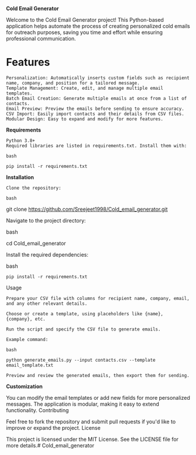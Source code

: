 **Cold Email Generator**

Welcome to the Cold Email Generator project! This Python-based application helps automate the process of creating personalized cold emails for outreach purposes, saving you time and effort while ensuring professional communication.

# Features

    Personalization: Automatically inserts custom fields such as recipient name, company, and position for a tailored message.
    Template Management: Create, edit, and manage multiple email templates.
    Batch Email Creation: Generate multiple emails at once from a list of contacts.
    Email Preview: Preview the emails before sending to ensure accuracy.
    CSV Import: Easily import contacts and their details from CSV files.
    Modular Design: Easy to expand and modify for more features.

**Requirements**

    Python 3.8+
    Required libraries are listed in requirements.txt. Install them with:

    bash

    pip install -r requirements.txt

**Installation**

    Clone the repository:

    bash

git clone https://github.com/Sreejeet1998/Cold_email_generator.git

Navigate to the project directory:

bash

cd Cold_email_generator

Install the required dependencies:

bash

    pip install -r requirements.txt

Usage

    Prepare your CSV file with columns for recipient name, company, email, and any other relevant details.

    Choose or create a template, using placeholders like {name}, {company}, etc.

    Run the script and specify the CSV file to generate emails.

    Example command:

    bash

    python generate_emails.py --input contacts.csv --template email_template.txt

    Preview and review the generated emails, then export them for sending.

**Customization**

You can modify the email templates or add new fields for more personalized messages. The application is modular, making it easy to extend functionality.
Contributing

Feel free to fork the repository and submit pull requests if you'd like to improve or expand the project.
License

This project is licensed under the MIT License. See the LICENSE file for more details.# Cold_email_generator

